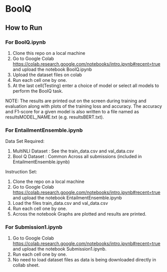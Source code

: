 # BoolQ

## How to Run

### For BoolQ.ipynb

1) Clone this repo on a local machine
2) Go to Google Colab https://colab.research.google.com/notebooks/intro.ipynb#recent=true and upload the notebook BoolQ.ipynb
3) Upload the dataset files on colab
4) Run each cell one by one.
5) At the last cell(Testing) enter a choice of model or select all models to perform the BoolQ task.

NOTE: The results are printed out on the screen during training and evaluation along with plots of the training loss and accuracy.
The accuracy and F1-score for a given model is also written to a file named as resultsMODEL_NAME.txt (e.g. resultsBERT.txt).

### For EntailmentEnsemble.ipynb

Data Set Required:
1) MultiNLI Dataset : See the train_data.csv and val_data.csv
2) Bool Q Dataset : Common Across all submissions (included in EntailmentEnsemble.ipynb)

Instruction Set:
1) Clone the repo on a local machine
2) Go to Google Colab https://colab.research.google.com/notebooks/intro.ipynb#recent=true and upload the notebook EntailmentEnsemble.ipynb
3) Load the files train_data.csv and val_data.csv
4) Run each cell one by one.
5) Across the notebook Graphs are plotted and results are printed.

### For Submission1.ipynb

1) Go to Google Colab https://colab.research.google.com/notebooks/intro.ipynb#recent=true and upload the notebook Submission1.ipynb.
2) Run each cell one by one.
3) No need to load dataset files as data is being downloaded directly in collab sheet.






